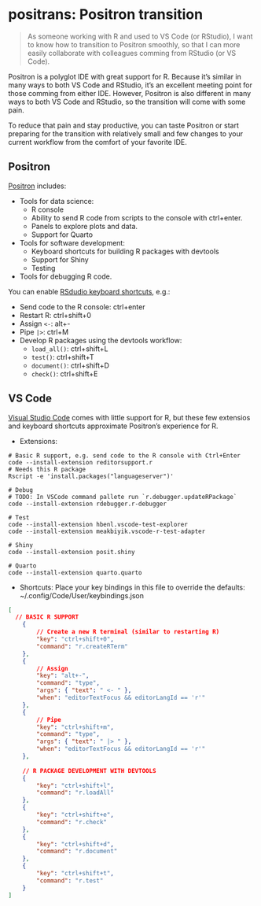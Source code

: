 
<!-- README.md is generated from README.Rmd. Please edit that file -->

# positrans: Positron transition

> As someone working with R and used to VS Code (or RStudio), I want to
> know how to transition to Positron smoothly, so that I can more easily
> collaborate with colleagues comming from RStudio (or VS Code).

Positron is a polyglot IDE with great support for R. Because it’s
similar in many ways to both VS Code and RStudio, it’s an excellent
meeting point for those comming from either IDE. However, Positron is
also different in many ways to both VS Code and RStudio, so the
transition will come with some pain.

To reduce that pain and stay productive, you can taste Positron or start
preparing for the transition with relatively small and few changes to
your current workflow from the comfort of your favorite IDE.

## Positron

[Positron](https://positron.posit.co/) includes:

- Tools for data science:
  - R console
  - Ability to send R code from scripts to the console with ctrl+enter.
  - Panels to explore plots and data.
  - Support for Quarto
- Tools for software development:
  - Keyboard shortcuts for building R packages with devtools
  - Support for Shiny
  - Testing
- Tools for debugging R code.

You can enable [RSdudio keyboard
shortcuts](https://positron.posit.co/keyboard-shortcuts.html#rstudio-keymap),
e.g.:

- Send code to the R console: ctrl+enter
- Restart R: ctrl+shift+0
- Assign `<-`: alt+-
- Pipe `|>`: ctrl+M
- Develop R packages using the devtools workflow:
  - `load_all()`: ctrl+shift+L
  - `test()`: ctrl+shift+T
  - `document()`: ctrl+shift+D
  - `check()`: ctrl+shift+E

## VS Code

[Visual Studio Code](https://code.visualstudio.com/) comes with little
support for R, but these few extensios and keyboard shortcuts
approximate Positron’s experience for R.

- Extensions:

<!-- -->

    # Basic R support, e.g. send code to the R console with Ctrl+Enter 
    code --install-extension reditorsupport.r
    # Needs this R package
    Rscript -e 'install.packages("languageserver")'

    # Debug
    # TODO: In VSCode command pallete run `r.debugger.updateRPackage`
    code --install-extension rdebugger.r-debugger

    # Test
    code --install-extension hbenl.vscode-test-explorer
    code --install-extension meakbiyik.vscode-r-test-adapter

    # Shiny
    code --install-extension posit.shiny

    # Quarto
    code --install-extension quarto.quarto

- Shortcuts: Place your key bindings in this file to override the
  defaults: ~/.config/Code/User/keybindings.json

``` json
[
  // BASIC R SUPPORT
    {
        // Create a new R terminal (similar to restarting R)
        "key": "ctrl+shift+0",
        "command": "r.createRTerm"
    },
    {
        // Assign
        "key": "alt+-",
        "command": "type",
        "args": { "text": " <- " },
        "when": "editorTextFocus && editorLangId == 'r'"
    },
    {
        // Pipe
        "key": "ctrl+shift+m",
        "command": "type",
        "args": { "text": " |> " },
        "when": "editorTextFocus && editorLangId == 'r'"
    },
    
    // R PACKAGE DEVELOPMENT WITH DEVTOOLS
    {          
        "key": "ctrl+shift+l",
        "command": "r.loadAll"
    },
    {
        "key": "ctrl+shift+e",
        "command": "r.check"
    },
    {
        "key": "ctrl+shift+d",
        "command": "r.document"
    },
    {
        "key": "ctrl+shift+t",
        "command": "r.test"
    }
]
```
